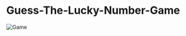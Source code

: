 # Guess-The-Lucky-Number-Game


![Game](https://user-images.githubusercontent.com/58485174/85977936-675a6d80-b9ff-11ea-8f09-238470572b5c.jpg)
